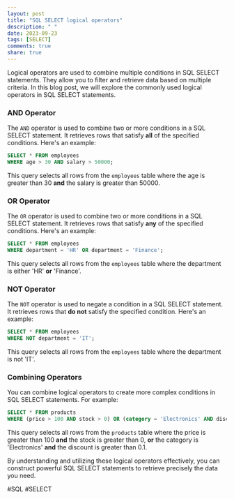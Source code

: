 ```yaml
---
layout: post
title: "SQL SELECT logical operators"
description: " "
date: 2023-09-23
tags: [SELECT]
comments: true
share: true
---
```


Logical operators are used to combine multiple conditions in SQL SELECT statements. They allow you to filter and retrieve data based on multiple criteria. In this blog post, we will explore the commonly used logical operators in SQL SELECT statements.

### AND Operator

The `AND` operator is used to combine two or more conditions in a SQL SELECT statement. It retrieves rows that satisfy **all** of the specified conditions. Here's an example:

```sql
SELECT * FROM employees
WHERE age > 30 AND salary > 50000;
```

This query selects all rows from the `employees` table where the age is greater than 30 **and** the salary is greater than 50000.

### OR Operator

The `OR` operator is used to combine two or more conditions in a SQL SELECT statement. It retrieves rows that satisfy **any** of the specified conditions. Here's an example:

```sql
SELECT * FROM employees
WHERE department = 'HR' OR department = 'Finance';
```

This query selects all rows from the `employees` table where the department is either 'HR' **or** 'Finance'.

### NOT Operator

The `NOT` operator is used to negate a condition in a SQL SELECT statement. It retrieves rows that **do not** satisfy the specified condition. Here's an example:

```sql
SELECT * FROM employees
WHERE NOT department = 'IT';
```

This query selects all rows from the `employees` table where the department is not 'IT'.

### Combining Operators

You can combine logical operators to create more complex conditions in SQL SELECT statements. For example:

```sql
SELECT * FROM products
WHERE (price > 100 AND stock > 0) OR (category = 'Electronics' AND discount > 0.1);
```

This query selects all rows from the `products` table where the price is greater than 100 **and** the stock is greater than 0, **or** the category is 'Electronics' **and** the discount is greater than 0.1.

By understanding and utilizing these logical operators effectively, you can construct powerful SQL SELECT statements to retrieve precisely the data you need.

#SQL #SELECT
